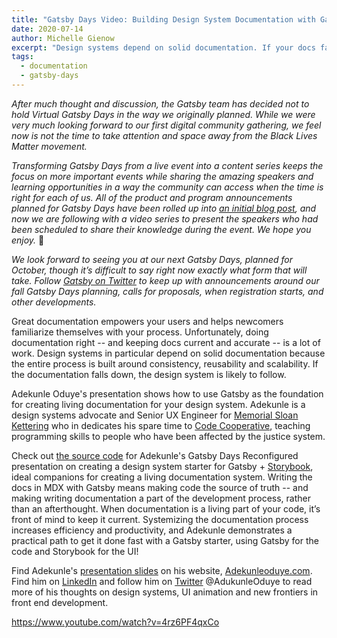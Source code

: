 ```yaml
---
title: "Gatsby Days Video: Building Design System Documentation with Gatsby"
date: 2020-07-14
author: Michelle Gienow
excerpt: "Design systems depend on solid documentation. If your docs fall down, your system probably will too. Adekunle Oduye presents a practical system for building living documentation for your design system -- one where docs are part of the development process, not an afterthought -- with a Gatsby starter + Storybook."
tags:
  - documentation
  - gatsby-days
---
```


_After much thought and discussion, the Gatsby team has decided not to hold Virtual Gatsby Days in the way we originally planned. While we were very much looking forward to our first digital community gathering, we feel now is not the time to take attention and space away from the Black Lives Matter movement._

_Transforming Gatsby Days from a live event into a content series keeps the focus on more important events while sharing the amazing speakers and learning opportunities in a way the community can access when the time is right for each of us. All of the product and program announcements planned for Gatsby Days have been rolled up into [an initial blog post](/blog/2020-06-23-Reconfiguring-Gatsby-Days/), and now we are following with a video series to present the speakers who had been scheduled to share their knowledge during the event. We hope you enjoy._ 💜

_We look forward to seeing you at our next Gatsby Days, planned for October, though it’s difficult to say right now exactly what form that will take. Follow [Gatsby on Twitter](https://twitter.com/gatsbyjs) to keep up with announcements around our fall Gatsby Days planning, calls for proposals, when registration starts, and other developments._

Great documentation empowers your users and helps newcomers familiarize themselves with your process. Unfortunately, doing documentation right -- and keeping docs current and accurate -- is a lot of work. Design systems in particular depend on solid documentation because the entire process is built around consistency, reusability and scalability. If the documentation falls down, the design system is likely to follow.

Adekunle Oduye's presentation shows how to use Gatsby as the foundation for creating living documentation for your design system. Adekunle is a design systems advocate and Senior UX Engineer for [Memorial Sloan Kettering](https://www.mskcc.org/) who in dedicates his spare time to [Code Cooperative](https://codecooperative.org/), teaching programming skills to people who have been affected by the justice system.

Check out [the source code](https://github.com/adekunleoduye/design-system-starter) for Adekunle's Gatsby Days Reconfigured presentation on creating a design system starter for Gatsby + [Storybook](https://storybook.js.org/), ideal companions for creating a living documentation system. Writing the docs in MDX with Gatsby means making code the source of truth -- and making writing documentation a part of the development process, rather than an afterthought. When documentation is a living part of your code, it’s front of mind to keep it current. Systemizing the documentation process increases efficiency and productivity, and Adekunle demonstrates a practical path to get it done fast with a Gatsby starter, using Gatsby for the code and Storybook for the UI!

Find Adekunle's [presentation slides](http://adekunleoduye.com/talks/gatsby-days-2020/design-system-documentation-gatsby_virtual-gatsby-days-2020.pdf) on his website, [Adekunleoduye.com](http://www.adekunleoduye.com/). Find him on [LinkedIn](https://www.linkedin.com/in/adekunleoduye/) and follow him on [Twitter](https://twitter.com/adekunleoduye) @AdukunleOduye to read more of his thoughts on design systems, UI animation and new frontiers in front end development.

https://www.youtube.com/watch?v=4rz6PF4qxCo
